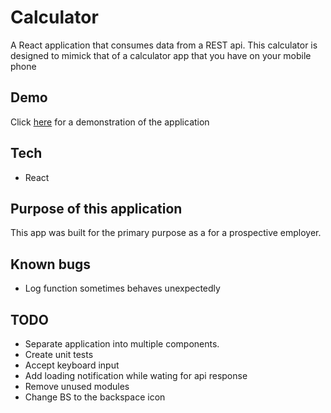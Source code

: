 # Calculator

A React application that consumes data from a REST api. This calculator is designed to mimick that of a calculator app that you have on your mobile phone

## Demo
Click [here](https://pleavitt.github.io/calculator/) for a demonstration of the application

## Tech
* React

## Purpose of this application

This app was built for the primary purpose as a for a prospective employer.

## Known bugs

- Log function sometimes behaves unexpectedly

## TODO
- Separate application into multiple components.
- Create unit tests
- Accept keyboard input
- Add loading notification while wating for api response
- Remove unused modules
- Change BS to the backspace icon
